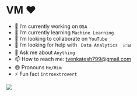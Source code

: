 # VM ❤️


- 🔭 I’m currently working on     ``` DSA ```
- 🌱 I’m currently learning  ``` Machine Learning ```
- 👯 I’m looking to collaborate on ``` YouTube ```
- 🤔 I’m looking for help with ``` Data Analytics  📈📊```
- 💬 Ask me about ```Anything```
- 📫 How to reach me: tvenkatesh799@gmail.com
- 😄 Pronouns ```He/Him```
- ⚡ Fun fact ```introextrovert ```
<img src = "https://github-readme-stats.vercel.app/api?username=venkatesh799&&show_icons=true&title_color=#FF5733&icon_color=bb2acf&text_color=#EE5D0B&bg_color=EE5D0B" >

